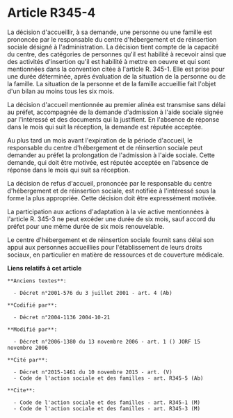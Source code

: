 # Article R345-4

La décision d'accueillir, à sa demande, une personne ou une famille est prononcée par le responsable du centre d'hébergement
et de réinsertion sociale désigné à l'administration. La décision tient compte de la capacité du centre, des catégories de
personnes qu'il est habilité à recevoir ainsi que des activités d'insertion qu'il est habilité à mettre en oeuvre et qui sont
mentionnées dans la convention citée à l'article R. 345-1. Elle est prise pour une durée déterminée, après évaluation de la
situation de la personne ou de la famille. La situation de la personne et de la famille accueillie fait l'objet d'un bilan au
moins tous les six mois.

La décision d'accueil mentionnée au premier alinéa est transmise sans délai au préfet, accompagnée de la demande d'admission
à l'aide sociale signée par l'intéressé et des documents qui la justifient. En l'absence de réponse dans le mois qui suit la
réception, la demande est réputée acceptée.

Au plus tard un mois avant l'expiration de la période d'accueil, le responsable du centre d'hébergement et de réinsertion
sociale peut demander au préfet la prolongation de l'admission à l'aide sociale. Cette demande, qui doit être motivée, est
réputée acceptée en l'absence de réponse dans le mois qui suit sa réception.

La décision de refus d'accueil, prononcée par le responsable du centre d'hébergement et de réinsertion sociale, est notifiée
à l'intéressé sous la forme la plus appropriée. Cette décision doit être expressément motivée.

La participation aux actions d'adaptation à la vie active mentionnées à l'article R. 345-3 ne peut excéder une durée de six
mois, sauf accord du préfet pour une même durée de six mois renouvelable.

Le centre d'hébergement et de réinsertion sociale fournit sans délai son appui aux personnes accueillies pour l'établissement
de leurs droits sociaux, en particulier en matière de ressources et de couverture médicale.

**Liens relatifs à cet article**

	**Anciens textes**:

	  - Décret n°2001-576 du 3 juillet 2001 - art. 4 (Ab)

	**Codifié par**:

	  - Décret n°2004-1136 2004-10-21

	**Modifié par**:

	  - Décret n°2006-1380 du 13 novembre 2006 - art. 1 () JORF 15 novembre 2006

	**Cité par**:

	  - Décret n°2015-1461 du 10 novembre 2015 - art. (V)
	  - Code de l'action sociale et des familles - art. R345-5 (Ab)

	**Cite**:

	  - Code de l'action sociale et des familles - art. R345-1 (M)
	  - Code de l'action sociale et des familles - art. R345-3 (M)
